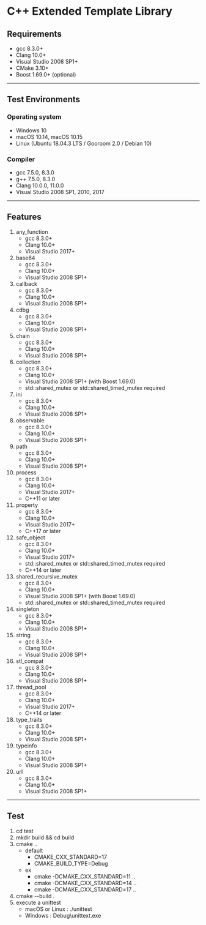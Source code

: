 # C++ Extended Template Library

## Requirements

- gcc 8.3.0+
- Clang 10.0+
- Visual Studio 2008 SP1+
- CMake 3.10+
- Boost 1.69.0+ (optional)

---

## Test Environments

### Operating system

- Windows 10
- macOS 10.14, macOS 10.15
- Linux (Ubuntu 18.04.3 LTS / Gooroom 2.0 / Debian 10)

### Compiler

- gcc 7.5.0, 8.3.0
- g++ 7.5.0, 8.3.0
- Clang 10.0.0, 11.0.0
- Visual Studio 2008 SP1, 2010, 2017

---

## Features

1. any_function
   - gcc 8.3.0+
   - Clang 10.0+
   - Visual Studio 2017+
2. base64
   - gcc 8.3.0+
   - Clang 10.0+
   - Visual Studio 2008 SP1+
3. callback
   - gcc 8.3.0+
   - Clang 10.0+
   - Visual Studio 2008 SP1+
4. cdbg
   - gcc 8.3.0+
   - Clang 10.0+
   - Visual Studio 2008 SP1+
5. chain
   - gcc 8.3.0+
   - Clang 10.0+
   - Visual Studio 2008 SP1+
6. collection
   - gcc 8.3.0+
   - Clang 10.0+
   - Visual Studio 2008 SP1+ (with Boost 1.69.0)
   - std::shared_mutex or std::shared_timed_mutex required
7. ini
   - gcc 8.3.0+
   - Clang 10.0+
   - Visual Studio 2008 SP1+
8. observable
   - gcc 8.3.0+
   - Clang 10.0+
   - Visual Studio 2008 SP1+
9. path
   - gcc 8.3.0+
   - Clang 10.0+
   - Visual Studio 2008 SP1+
10. process
    - gcc 8.3.0+
    - Clang 10.0+
    - Visual Studio 2017+
    - C++11 or later
11. property
    - gcc 8.3.0+
    - Clang 10.0+
    - Visual Studio 2017+
    - C++17 or later
12. safe_object
    - gcc 8.3.0+
    - Clang 10.0+
    - Visual Studio 2017+
    - std::shared_mutex or std::shared_timed_mutex required
    - C++14 or later
13. shared_recursive_mutex
    - gcc 8.3.0+
    - Clang 10.0+
    - Visual Studio 2008 SP1+ (with Boost 1.69.0)
    - std::shared_mutex or std::shared_timed_mutex required
14. singleton
    - gcc 8.3.0+
    - Clang 10.0+
    - Visual Studio 2008 SP1+
15. string
    - gcc 8.3.0+
    - Clang 10.0+
    - Visual Studio 2008 SP1+
16. stl_compat
    - gcc 8.3.0+
    - Clang 10.0+
    - Visual Studio 2008 SP1+
17. thread_pool
    - gcc 8.3.0+
    - Clang 10.0+
    - Visual Studio 2017+
    - C++14 or later
18. type_traits
    - gcc 8.3.0+
    - Clang 10.0+
    - Visual Studio 2008 SP1+
19. typeinfo
    - gcc 8.3.0+
    - Clang 10.0+
    - Visual Studio 2008 SP1+
20. url
    - gcc 8.3.0+
    - Clang 10.0+
    - Visual Studio 2008 SP1+

---

## Test

1. cd test
2. mkdir build && cd build
3. cmake ..
   - default
     - CMAKE_CXX_STANDARD=17
     - CMAKE_BUILD_TYPE=Debug
   - ex
     - cmake -DCMAKE_CXX_STANDARD=11  ..
     - cmake -DCMAKE_CXX_STANDARD=14  ..
     - cmake -DCMAKE_CXX_STANDARD=17  ..
4. cmake --build .
5. execute a unittest
   - macOS or Linux : ./unittest
   - Windows : Debug\unittext.exe
